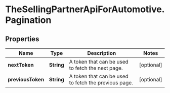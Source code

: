 # TheSellingPartnerApiForAutomotive.Pagination

## Properties

Name | Type | Description | Notes
------------ | ------------- | ------------- | -------------
**nextToken** | **String** | A token that can be used to fetch the next page. | [optional] 
**previousToken** | **String** | A token that can be used to fetch the previous page. | [optional] 


